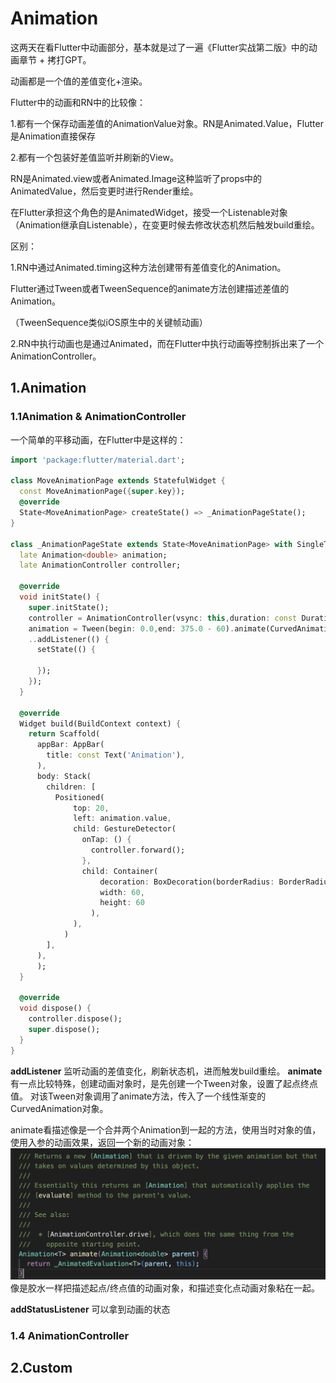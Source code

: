# Animation

这两天在看Flutter中动画部分，基本就是过了一遍《Flutter实战第二版》中的动画章节 + 拷打GPT。

动画都是一个值的差值变化+渲染。

Flutter中的动画和RN中的比较像：

1.都有一个保存动画差值的AnimationValue对象。RN是Animated.Value，Flutter是Animation直接保存

2.都有一个包装好差值监听并刷新的View。

RN是Animated.view或者Animated.Image这种监听了props中的AnimatedValue，然后变更时进行Render重绘。

在Flutter承担这个角色的是AnimatedWidget，接受一个Listenable对象（Animation继承自Listenable），在变更时候去修改状态机然后触发build重绘。

区别：

1.RN中通过Animated.timing这种方法创建带有差值变化的Animation。

Flutter通过Tween或者TweenSequence的animate方法创建描述差值的Animation。

（TweenSequence类似iOS原生中的关键帧动画）

2.RN中执行动画也是通过Animated，而在Flutter中执行动画等控制拆出来了一个AnimationController。

## 1.Animation

### 1.1Animation & AnimationController

一个简单的平移动画，在Flutter中是这样的：

```dart
import 'package:flutter/material.dart';

class MoveAnimationPage extends StatefulWidget {
  const MoveAnimationPage({super.key});
  @override
  State<MoveAnimationPage> createState() => _AnimationPageState();
}

class _AnimationPageState extends State<MoveAnimationPage> with SingleTickerProviderStateMixin {
  late Animation<double> animation;
  late AnimationController controller;

  @override
  void initState() {
    super.initState();
    controller = AnimationController(vsync: this,duration: const Duration(milliseconds: 500));
    animation = Tween(begin: 0.0,end: 375.0 - 60).animate(CurvedAnimation(parent: controller, curve: Curves.linear))
    ..addListener(() {
      setState(() {
        
      });
    });
  }

  @override
  Widget build(BuildContext context) {
    return Scaffold(
      appBar: AppBar(
        title: const Text('Animation'),
      ),
      body: Stack(
        children: [
          Positioned(
              top: 20,
              left: animation.value,
              child: GestureDetector(
                onTap: () {
                  controller.forward();
                },
                child: Container(
                    decoration: BoxDecoration(borderRadius: BorderRadius.circular(30),color: Colors.orange),
                    width: 60,
                    height: 60
                  ),
              ),
            )
        ],
      ),
      );
  }

  @override
  void dispose() {
    controller.dispose();
    super.dispose();
  }
}
```

<b>addListener</b>
监听动画的差值变化，刷新状态机，进而触发build重绘。
<b>animate</b>
有一点比较特殊，创建动画对象时，是先创建一个Tween对象，设置了起点终点值。
对该Tween对象调用了animate方法，传入了一个线性渐变的CurvedAnimation对象。

animate看描述像是一个合并两个Animation到一起的方法，使用当时对象的值，使用入参的动画效果，返回一个新的动画对象：
![](./images/1.png)
像是胶水一样把描述起点/终点值的动画对象，和描述变化点动画对象粘在一起。

<b>addStatusListener</b>
可以拿到动画的状态


### 1.4 AnimationController

## 2.Custom